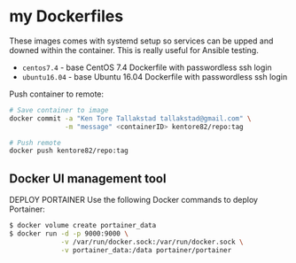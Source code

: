 # my Dockerfiles

These images comes with systemd setup so services can be upped and downed within the container.
This is really useful for Ansible testing.

* `centos7.4` - base CentOS 7.4 Dockerfile with passwordless ssh login
* `ubuntu16.04` - base Ubuntu 16.04 Dockerfile with passwordless ssh login

Push container to remote:
```bash
# Save container to image
docker commit -a "Ken Tore Tallakstad tallakstad@gmail.com" \
              -m "message" <containerID> kentore82/repo:tag

# Push remote
docker push kentore82/repo:tag


```

## Docker UI management tool

DEPLOY PORTAINER
Use the following Docker commands to deploy Portainer:

```bash
$ docker volume create portainer_data
$ docker run -d -p 9000:9000 \
             -v /var/run/docker.sock:/var/run/docker.sock \
             -v portainer_data:/data portainer/portainer
```